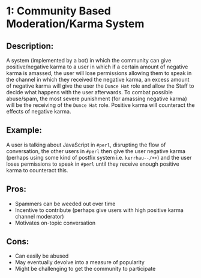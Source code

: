 # 1: Community Based Moderation/Karma System

## Description:
A system (implemented by a bot) in which the community can give positive/negative karma to a user in which if a certain amount of negative karma is amassed, the user will lose permissions allowing them to speak in the channel in which they received the negative karma, an excess amount of negative karma will give the user the `Dunce Hat` role and allow the Staff to decide what happens with the user afterwards. To combat possible abuse/spam, the most severe punishment (for amassing negative karma) will be the receiving of the `Dunce Hat` role. Positive karma will counteract the effects of negative karma. 

## Example:
A user is talking about JavaScript in `#perl`, disrupting the flow of conversation, the other users in `#perl` then give the user negative karma (perhaps using some kind of postfix system i.e. `kerrhau--/++`) and the user loses permissions to speak in `#perl` until they receive enough positive karma to counteract this.

## Pros:
* Spammers can be weeded out over time
* Incentive to contribute (perhaps give users with high positive karma channel moderator)
* Motivates on-topic conversation

## Cons:
* Can easily be abused
* May eventually devolve into a measure of popularity
* Might be challenging to get the community to participate
